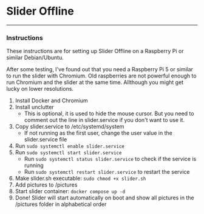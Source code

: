 # Slider Offline
- - -
### Instructions

These instructions are for setting up Slider Offline on a Raspberry Pi or similar Debian/Ubuntu.

After some testing, I've found out that you need a Raspberry Pi 5 or similar to run the slider with Chromium. Old raspberries are not powerful enough to run Chromium and the slider at the same time. Allthough you might get lucky on lower resolutions.

1. Install Docker and Chromium
2. Install unclutter
    - This is optional, it is used to hide the mouse cursor. But you need to comment out the line in slider.service if you don't want to use it.
3. Copy slider.service to /etc/systemd/system
   - If not running as the first user, change the user value in the slider.service file
4. Run `sudo systemctl enable slider.service`
5. Run `sudo systemctl start slider.service`
   - Run `sudo systemctl status slider.service` to check if the service is running
   - Run `sudo systemctl restart slider.service` to restart the service
6. Make slider.sh executable: `sudo chmod +x slider.sh`
7. Add pictures to /pictures
8. Start slider container: `docker compose up -d`
9. Done! Slider will start automatically on boot and show all pictures in the /pictures folder in alphabetical order